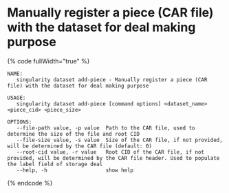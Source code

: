 # Manually register a piece (CAR file) with the dataset for deal making purpose

{% code fullWidth="true" %}
```
NAME:
   singularity dataset add-piece - Manually register a piece (CAR file) with the dataset for deal making purpose

USAGE:
   singularity dataset add-piece [command options] <dataset_name> <piece_cid> <piece_size>

OPTIONS:
   --file-path value, -p value  Path to the CAR file, used to determine the size of the file and root CID
   --file-size value, -s value  Size of the CAR file, if not provided, will be determined by the CAR file (default: 0)
   --root-cid value, -r value   Root CID of the CAR file, if not provided, will be determined by the CAR file header. Used to populate the label field of storage deal
   --help, -h                   show help
```
{% endcode %}
